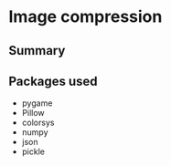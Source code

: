 # Image compression
## Summary

## Packages used
- pygame
- Pillow
- colorsys
- numpy
- json
- pickle
